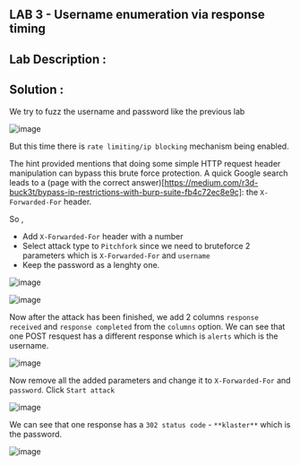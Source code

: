 ## LAB 3 - Username enumeration via response timing

## Lab Description :



## Solution :

We try to fuzz the username and password like the previous lab  

![image](https://user-images.githubusercontent.com/67383098/225657172-9212db9f-770e-4770-b67e-660f54159238.png)

But this time there is `rate limiting/ip blocking` mechanism being enabled.

The hint provided mentions that doing some simple HTTP request header manipulation can bypass this brute force protection. A quick Google search leads to a (page with the correct answer)[https://medium.com/r3d-buck3t/bypass-ip-restrictions-with-burp-suite-fb4c72ec8e9c]: the `X-Forwarded-For` header.

So ,

- Add `X-Forwarded-For` header with a number
- Select attack type to `Pitchfork` since we need to bruteforce 2 parameters which is `X-Forwarded-For` and `username`
- Keep the password as a lenghty one.



![image](https://user-images.githubusercontent.com/67383098/226356933-b9985a32-0762-4de8-aad1-673eb0a5af3f.png)


![image](https://user-images.githubusercontent.com/67383098/226356359-3891ce36-22b3-44f5-823b-d8a966bd6e95.png)

Now after the attack has been finished, we add 2 columns `response received` and `response completed` from the `columns` option.
We can see that one POST resquest has a different response which is `alerts` which is the username. 

![image](https://user-images.githubusercontent.com/67383098/226356459-a1d32d3d-8851-4cf3-8f5f-b2ff3cfceb01.png)

Now remove all the added parameters and change it to `X-Forwarded-For` and `password`. Click `Start attack`

![image](https://user-images.githubusercontent.com/67383098/226357386-aa2570d4-3983-4257-8898-d150bac382f0.png)

We can see that one response has a `302 status code` - `**klaster**` which is the password.

![image](https://user-images.githubusercontent.com/67383098/226357574-4eb25461-ecf7-4dfa-a8b0-58747e4858de.png)
